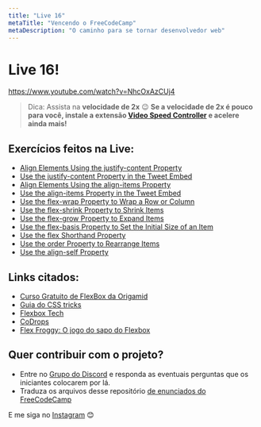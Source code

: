 ```yaml
---
title: "Live 16"
metaTitle: "Vencendo o FreeCodeCamp"
metaDescription: "O caminho para se tornar desenvolvedor web"
---
```


# Live 16!

https://www.youtube.com/watch?v=NhcOxAzCUj4

> Dica: Assista na **velocidade de 2x** 😉 **Se a velocidade de 2x é pouco para você, instale a extensão [Video Speed Controller](http://bit.ly/2YjPJn2) e acelere ainda mais!**

## Exercícios feitos na Live: 

-   [Align Elements Using the justify-content Property](https://www.freecodecamp.org/learn/responsive-web-design/css-flexbox/align-elements-using-the-justify-content-property)
-   [Use the justify-content Property in the Tweet Embed](https://www.freecodecamp.org/learn/responsive-web-design/css-flexbox/use-the-justify-content-property-in-the-tweet-embed)
-   [Align Elements Using the align-items Property](https://www.freecodecamp.org/learn/responsive-web-design/css-flexbox/align-elements-using-the-align-items-property)
-   [Use the align-items Property in the Tweet Embed](https://www.freecodecamp.org/learn/responsive-web-design/css-flexbox/use-the-align-items-property-in-the-tweet-embed)
-   [Use the flex-wrap Property to Wrap a Row or Column](https://www.freecodecamp.org/learn/responsive-web-design/css-flexbox/use-the-flex-wrap-property-to-wrap-a-row-or-column)
-   [Use the flex-shrink Property to Shrink Items](https://www.freecodecamp.org/learn/responsive-web-design/css-flexbox/use-the-flex-shrink-property-to-shrink-items)
-   [Use the flex-grow Property to Expand Items](https://www.freecodecamp.org/learn/responsive-web-design/css-flexbox/use-the-flex-grow-property-to-expand-items)
-   [Use the flex-basis Property to Set the Initial Size of an Item](https://www.freecodecamp.org/learn/responsive-web-design/css-flexbox/use-the-flex-basis-property-to-set-the-initial-size-of-an-item)
-   [Use the flex Shorthand Property](https://www.freecodecamp.org/learn/responsive-web-design/css-flexbox/use-the-flex-shorthand-property)
-   [Use the order Property to Rearrange Items](https://www.freecodecamp.org/learn/responsive-web-design/css-flexbox/use-the-order-property-to-rearrange-items)
-   [Use the align-self Property](https://www.freecodecamp.org/learn/responsive-web-design/css-flexbox/use-the-align-self-property)

## Links citados:

-   [Curso Gratuito de FlexBox da Origamid](https://www.origamid.com/curso/css-flexbox/1-1-css-flexbox)
-   [Guia do CSS tricks](https://css-tricks.com/snippets/css/a-guide-to-flexbox/)
-   [Flexbox Tech](https://flexbox.tech/)
-   [CoDrops](https://tympanus.net/codrops/css_reference/flexbox/)
-   [Flex Froggy: O jogo do sapo do Flexbox](http://flexboxfroggy.com/#pt-br)


## Quer contribuir com o projeto?

- Entre no [Grupo do Discord](https://bit.ly/discord-reativa) e responda as eventuais perguntas que os iniciantes colocarem por lá.
- Traduza os arquivos desse repositório [de enunciados do FreeCodeCamp](https://github.com/reativa/traducao-freecodecamp)

E me siga no [Instagram](http://bit.ly/pauloluan-insta
) 😊
